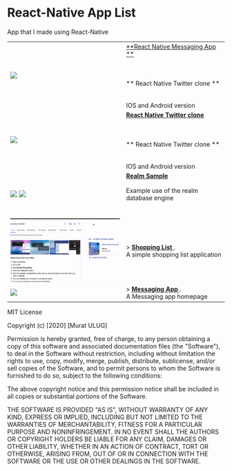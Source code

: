 # React-Native App List 
App that I made using React-Native


|   |   |
|---|---|    
| <img src="https://github.com/muratti32/messaging/blob/master/img/resim.gif" width="350" />  | [ **React Native Messaging App ** ](https://github.com/muratti32/twitter-clone)<br> <br><br><br>** React Native Twitter clone ** <br><br><br> IOS and Android version |
| <img src="https://github.com/muratti32/twitter-clone/blob/master/images/video.gif" width="350" />  | [ **React Native Twitter clone** ](https://github.com/muratti32/twitter-clone)<br> <br><br><br>** React Native Twitter clone ** <br><br><br> IOS and Android version |
| <img src="https://github.com/muratti32/Realm-Example/blob/master/img/ios.gif" width="175" />   <img src="https://github.com/muratti32/Realm-Example/blob/master/img/android.gif" width="175" /> | [ **Realm Sample** ](https://github.com/muratti32/Realm-Example)<br> <br> Example use of the realm database engine <br><br><br>|
| <img src="https://github.com/muratti32/shopping-list/blob/master/img/proje.gif" width="350" />  | > [ **Shopping List** ](https://github.com/muratti32/shopping-list).<br> A simple shopping list application |
| <img src="https://github.com/muratti32/message/blob/master/img/message.gif" width="350" />   | > [ **Messaging App** ](https://github.com/muratti32/message).<br> A Messaging app homepage |


MIT License

Copyright (c) [2020] [Murat ULUG]

Permission is hereby granted, free of charge, to any person obtaining a copy
of this software and associated documentation files (the "Software"), to deal
in the Software without restriction, including without limitation the rights
to use, copy, modify, merge, publish, distribute, sublicense, and/or sell
copies of the Software, and to permit persons to whom the Software is
furnished to do so, subject to the following conditions:

The above copyright notice and this permission notice shall be included in all
copies or substantial portions of the Software.

THE SOFTWARE IS PROVIDED "AS IS", WITHOUT WARRANTY OF ANY KIND, EXPRESS OR
IMPLIED, INCLUDING BUT NOT LIMITED TO THE WARRANTIES OF MERCHANTABILITY,
FITNESS FOR A PARTICULAR PURPOSE AND NONINFRINGEMENT. IN NO EVENT SHALL THE
AUTHORS OR COPYRIGHT HOLDERS BE LIABLE FOR ANY CLAIM, DAMAGES OR OTHER
LIABILITY, WHETHER IN AN ACTION OF CONTRACT, TORT OR OTHERWISE, ARISING FROM,
OUT OF OR IN CONNECTION WITH THE SOFTWARE OR THE USE OR OTHER DEALINGS IN THE
SOFTWARE.
